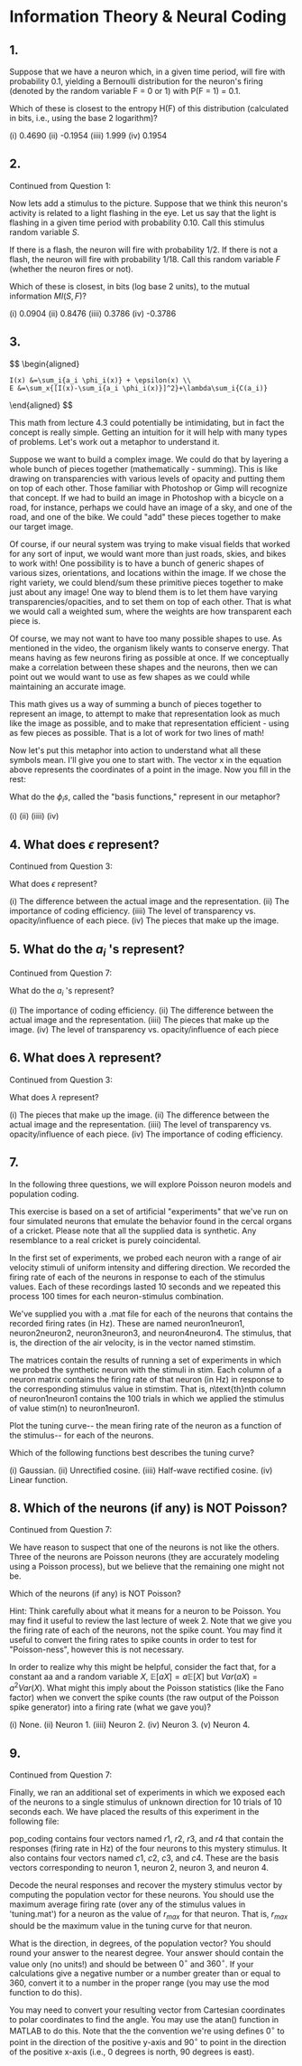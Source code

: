 # Information Theory & Neural Coding

## 1. 

Suppose that we have a neuron which, in a given time period, will fire with probability 0.1, yielding a Bernoulli distribution for the neuron's firing (denoted by the random variable F = 0 or 1) with P(F = 1) = 0.1.

Which of these is closest to the entropy H(F) of this distribution (calculated in bits, i.e., using the base 2 logarithm)?

(i) 0.4690
(ii) -0.1954
(iiii) 1.999
(iv) 0.1954



## 2. 

Continued from Question 1:

Now lets add a stimulus to the picture. Suppose that we think this neuron's activity is related to a light flashing in the eye. Let us say that the light is flashing in a given time period with probability 0.10. Call this stimulus random variable $S$.

If there is a flash, the neuron will fire with probability 1/2. If there is not a flash, the neuron will fire with probability 1/18. Call this random variable $F​$ (whether the neuron fires or not).

Which of these is closest, in bits (log base 2 units), to the mutual information $MI(S,F)$?

(i) 0.0904
(ii) 0.8476
(iiii) 0.3786
(iv) -0.3786

## 3. 
$$
\begin{aligned}

    I(x) &=\sum_i{a_i \phi_i(x)} + \epsilon(x) \\
    E &=\sum_x{[I(x)-\sum_i{a_i \phi_i(x)}]^2}+\lambda\sum_i{C(a_i)}
\end{aligned}
$$


This math from lecture 4.3 could potentially be intimidating, but in fact the concept is really simple. Getting an intuition for it will help with many types of problems. Let's work out a metaphor to understand it.

Suppose we want to build a complex image. We could do that by layering a whole bunch of pieces together (mathematically - summing). This is like drawing on transparencies with various levels of opacity and putting them on top of each other. Those familiar with Photoshop or Gimp will recognize that concept. If we had to build an image in Photoshop with a bicycle on a road, for instance, perhaps we could have an image of a sky, and one of the road, and one of the bike. We could "add" these pieces together to make our target image.

Of course, if our neural system was trying to make visual fields that worked for any sort of input, we would want more than just roads, skies, and bikes to work with! One possibility is to have a bunch of generic shapes of various sizes, orientations, and locations within the image. If we chose the right variety, we could blend/sum these primitive pieces together to make just about any image! One way to blend them is to let them have varying transparencies/opacities, and to set them on top of each other. That is what we would call a weighted sum, where the weights are how transparent each piece is.

Of course, we may not want to have too many possible shapes to use. As mentioned in the video, the organism likely wants to conserve energy. That means having as few neurons firing as possible at once. If we conceptually make a correlation between these shapes and the neurons, then we can point out we would want to use as few shapes as we could while maintaining an accurate image.

This math gives us a way of summing a bunch of pieces together to represent an image, to attempt to make that representation look as much like the image as possible, and to make that representation efficient - using as few pieces as possible. That is a lot of work for two lines of math!

Now let's put this metaphor into action to understand what all these symbols mean. I'll give you one to start with. The vector x in the equation above represents the coordinates of a point in the image. Now you fill in the rest:

What do the $\phi_i s$, called the "basis functions," represent in our metaphor?

(i) 
(ii) 
(iiii) 
(iv) 

## 4. What does $\epsilon$ represent?

Continued from Question 3:

What does $\epsilon$ represent?

(i) The difference between the actual image and the representation.
(ii) The importance of coding efficiency.
(iiii) The level of transparency vs. opacity/influence of each piece.
(iv) The pieces that make up the image.

## 5. What do the $a_i$ 's represent?

Continued from Question 7:

What do the $a_i$ 's represent?

(i) The importance of coding efficiency.
(ii) The difference between the actual image and the representation.
(iiii) The pieces that make up the image.
(iv) The level of transparency vs. opacity/influence of each piece

## 6. What does $\lambda$ represent?

Continued from Question 3:

What does $\lambda$ represent?

(i) The pieces that make up the image.
(ii) The difference between the actual image and the representation.
(iiii) The level of transparency vs. opacity/influence of each piece.
(iv) The importance of coding efficiency.

## 7. 

In the following three questions, we will explore Poisson neuron models and population coding.

This exercise is based on a set of artificial "experiments" that we've run on four simulated neurons that emulate the behavior found in the cercal organs of a cricket. Please note that all the supplied data is synthetic. Any resemblance to a real cricket is purely coincidental.

In the first set of experiments, we probed each neuron with a range of air velocity stimuli of uniform intensity and differing direction. We recorded the firing rate of each of the neurons in response to each of the stimulus values. Each of these recordings lasted 10 seconds and we repeated this process 100 times for each neuron-stimulus combination.

We've supplied you with a .mat file for each of the neurons that contains the recorded firing rates (in Hz). These are named neuron1neuron1, neuron2neuron2, neuron3neuron3, and neuron4neuron4. The stimulus, that is, the direction of the air velocity, is in the vector named stimstim.

The matrices contain the results of running a set of experiments in which we probed the synthetic neuron with the stimuli in stim. Each column of a neuron matrix contains the firing rate of that neuron (in Hz) in response to the corresponding stimulus value in stimstim. That is, n\text{th}nth column of neuron1neuron1 contains the 100 trials in which we applied the stimulus of value stim(n) to neuron1neuron1.

Plot the tuning curve-- the mean firing rate of the neuron as a function of the stimulus-- for each of the neurons.

Which of the following functions best describes the tuning curve?

(i) Gaussian.
(ii) Unrectified cosine.
(iiii) Half-wave rectified cosine.
(iv) Linear function.

## 8. Which of the neurons (if any) is NOT Poisson?

Continued from Question 7:

We have reason to suspect that one of the neurons is not like the others. Three of the neurons are Poisson neurons (they are accurately modeling using a Poisson process), but we believe that the remaining one might not be.

Which of the neurons (if any) is NOT Poisson?

Hint: Think carefully about what it means for a neuron to be Poisson. You may find it useful to review the last lecture of week 2. Note that we give you the firing rate of each of the neurons, not the spike count. You may find it useful to convert the firing rates to spike counts in order to test for "Poisson-ness", however this is not necessary.

In order to realize why this might be helpful, consider the fact that, for a constant aa and a random variable $X$, $\mathbb{E}[aX] = a\mathbb{E}[X]$ but $Var(aX)=a^2 Var(X)$. What might this imply about the Poisson statistics (like the Fano factor) when we convert the spike counts (the raw output of the Poisson spike generator) into a firing rate (what we gave you)?

(i) None.
(ii) Neuron 1.
(iiii) Neuron 2.
(iv) Neuron 3.
(v) Neuron 4.

## 9. 

Continued from Question 7:

Finally, we ran an additional set of experiments in which we exposed each of the neurons to a single stimulus of unknown direction for 10 trials of 10 seconds each. We have placed the results of this experiment in the following file:

pop_coding contains four vectors named $r1$, $r2$, $r3$, and $r4$ that contain the responses (firing rate in Hz) of the four neurons to this mystery stimulus. It also contains four vectors named $c1$, $c2$, $c3$, and $c4$. These are the basis vectors corresponding to neuron 1, neuron 2, neuron 3, and neuron 4.

Decode the neural responses and recover the mystery stimulus vector by computing the population vector for these neurons. You should use the maximum average firing rate (over any of the stimulus values in 'tuning.mat') for a neuron as the value of $r_{max}$ for that neuron. That is, $r_{max}$ should be the maximum value in the tuning curve for that neuron.

What is the direction, in degrees, of the population vector? You should round your answer to the nearest degree. Your answer should contain the value only (no units!) and should be between $0^{\circ}$ and $360^{\circ}$. If your calculations give a negative number or a number greater than or equal to 360, convert it to a number in the proper range (you may use the mod function to do this).

You may need to convert your resulting vector from Cartesian coordinates to polar coordinates to find the angle. You may use the atan() function in MATLAB to do this. Note that the the convention we're using defines $0^{\circ}$ to point in the direction of the positive y-axis and $90^{\circ}$ to point in the direction of the positive x-axis (i.e., 0 degrees is north, 90 degrees is east).
